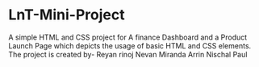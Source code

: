 # LnT-Mini-Project
A simple HTML and CSS project for A finance Dashboard and a Product Launch Page which depicts the usage of basic HTML and CSS elements.
The project is created by-
Reyan rinoj 
Nevan Miranda
Arrin Nischal Paul
